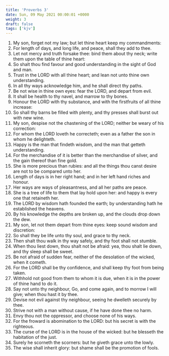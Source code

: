 ```yaml
---
title: 'Proverbs 3'
date: Sun, 09 May 2021 00:00:01 +0000
weight: 3
draft: false
tags: ['kjv'] 
---
```


1. My son, forget not my law; but let thine heart keep my commandments:
2. For length of days, and long life, and peace, shall they add to thee.
3. Let not mercy and truth forsake thee: bind them about thy neck; write them upon the table of thine heart:
4. So shalt thou find favour and good understanding in the sight of God and man.
5. Trust in the LORD with all thine heart; and lean not unto thine own understanding.
6. In all thy ways acknowledge him, and he shall direct thy paths.
7. Be not wise in thine own eyes: fear the LORD, and depart from evil.
8. It shall be health to thy navel, and marrow to thy bones.
9. Honour the LORD with thy substance, and with the firstfruits of all thine increase:
10. So shall thy barns be filled with plenty, and thy presses shall burst out with new wine.
11. My son, despise not the chastening of the LORD; neither be weary of his correction:
12. For whom the LORD loveth he correcteth; even as a father the son in whom he delighteth.
13. Happy is the man that findeth wisdom, and the man that getteth understanding.
14. For the merchandise of it is better than the merchandise of silver, and the gain thereof than fine gold.
15. She is more precious than rubies: and all the things thou canst desire are not to be compared unto her.
16. Length of days is in her right hand; and in her left hand riches and honour.
17. Her ways are ways of pleasantness, and all her paths are peace.
18. She is a tree of life to them that lay hold upon her: and happy is every one that retaineth her.
19. The LORD by wisdom hath founded the earth; by understanding hath he established the heavens.
20. By his knowledge the depths are broken up, and the clouds drop down the dew.
21. My son, let not them depart from thine eyes: keep sound wisdom and discretion:
22. So shall they be life unto thy soul, and grace to thy neck.
23. Then shalt thou walk in thy way safely, and thy foot shall not stumble.
24. When thou liest down, thou shalt not be afraid: yea, thou shalt lie down, and thy sleep shall be sweet.
25. Be not afraid of sudden fear, neither of the desolation of the wicked, when it cometh.
26. For the LORD shall be thy confidence, and shall keep thy foot from being taken.
27. Withhold not good from them to whom it is due, when it is in the power of thine hand to do it.
28. Say not unto thy neighbour, Go, and come again, and to morrow I will give; when thou hast it by thee.
29. Devise not evil against thy neighbour, seeing he dwelleth securely by thee.
30. Strive not with a man without cause, if he have done thee no harm.
31. Envy thou not the oppressor, and choose none of his ways.
32. For the froward is abomination to the LORD: but his secret is with the righteous.
33. The curse of the LORD is in the house of the wicked: but he blesseth the habitation of the just.
34. Surely he scorneth the scorners: but he giveth grace unto the lowly.
35. The wise shall inherit glory: but shame shall be the promotion of fools.
